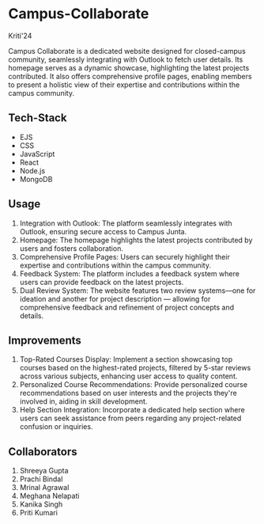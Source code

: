 # Campus-Collaborate

Kriti'24

Campus Collaborate is a dedicated website designed for closed-campus community, seamlessly integrating with Outlook to fetch user details. Its homepage serves as a dynamic showcase, highlighting the latest projects contributed. It also offers comprehensive profile pages, enabling members to present a holistic view of their expertise and contributions within the campus community.

## Tech-Stack

- EJS                                  
- CSS
- JavaScript
- React
- Node.js
- MongoDB

## Usage
1. Integration with Outlook: The platform seamlessly integrates with Outlook, ensuring secure access to Campus Junta.
2. Homepage: The homepage highlights the latest projects contributed by users and fosters collaboration.
3. Comprehensive Profile Pages: Users can securely highlight their expertise and contributions within the campus community.
4. Feedback System: The platform includes a feedback system where users can provide feedback on the latest projects.
5. Dual Review System: The website features two review systems—one for ideation and another for project description — allowing for comprehensive feedback and refinement of project concepts and details.

## Improvements
1. Top-Rated Courses Display: Implement a section showcasing top courses based on the highest-rated projects, filtered by 5-star reviews across various subjects, enhancing user access to quality content.
2. Personalized Course Recommendations: Provide personalized course recommendations based on user interests and the projects they're involved in, aiding in skill development.
3. Help Section Integration: Incorporate a dedicated help section where users can seek assistance from peers regarding any project-related confusion or inquiries.

## Collaborators
1. Shreeya Gupta
2. Prachi Bindal
3. Mrinal Agrawal
4. Meghana Nelapati
5. Kanika Singh
6. Priti Kumari


